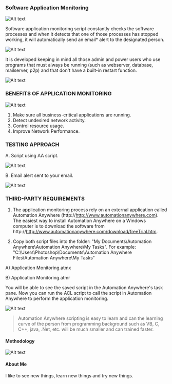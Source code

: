 ### Software Application Monitoring ###

![Alt text](http://173.0.133.251/images/GitHub/SoftwareMonitoring.jpg "Software Application Monitoring")

Software application monitoring script constantly checks the software processes and when it detects that one of those processes has stopped working, it will automatically send an email* alert to the designated person.

![Alt text](http://173.0.133.251/images/GitHub/notification.jpg "Notification")

It is developed keeping in mind all those admin and power users who use programs that must always be running (such as webserver, database, mailserver, p2p) and that don't have a built-in restart function.

![Alt text](http://173.0.133.251/images/GitHub/downtime.gif "Downtime Alert")


### BENEFITS OF APPLICATION MONITORING ###

![Alt text](http://173.0.133.251/images/GitHub/monitoring.jpg "Monitoring")

<ol>
<li>Make sure all business-critical applications are running.</li>
<li>Detect undesired network activity.</li>
<li>Control resource usage.</li>
<li>Improve Network Performance.</li>
</ol>


### TESTING APPROACH ###


A.  Script using AA script.

![Alt text](http://173.0.133.251/images/GitHub/PingScript.jpg "AA Ping script")

B.  Email alert sent to your email.

![Alt text](http://173.0.133.251/images/GitHub/EmailAlert.jpg "AA Ping script")


### THIRD-PARTY REQUIREMENTS ###

1.  The application monitoring process rely on an external application called Automation Anywhere (http://http://www.automationanywhere.com).  The easiest way to install Automation Anywhere on a Windows computer is to download the software from http://http://www.automationanywhere.com/download/freeTrial.htm.

2.  Copy both script files into the folder: "My Documents\Automation Anywhere\Automation Anywhere\My Tasks".  For example: "C:\Users\Photoshop\Documents\Automation Anywhere Files\Automation Anywhere\My Tasks"

A)  Application Monitoring.atmx
 
B)  Application Monitoring.atmr

You will be able to see the saved script in the Automation Anywhere's task pane.  Now you can run the ACL script to call the script in Automation Anywhere to perform the application monitoring.

![Alt text](http://173.0.133.251/images/GitHub/ApplicationMonitoring.jpg "Saved task")

<blockquote>Automation Anywhere scripting is easy to learn and can the learning curve of the person from programming background such as VB, C, C++, java, .Net, etc. will be much smaller and can trained faster.</blockquote>


#### Methodology ####

![Alt text](http://173.0.133.251/images/GitHub/use-methodology.gif "How I Work")


#### About Me ####

I like to see new things, learn new things and try new things.
